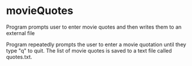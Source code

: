 # movieQuotes
Program prompts user to enter movie quotes and then writes them to an external file

Program repeatedly prompts the user to enter a movie quotation until they type "q" to quit. The list of movie quotes is saved to a text file called quotes.txt.
